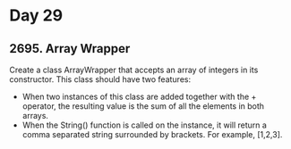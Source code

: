 # Day 29

## 2695. Array Wrapper

Create a class ArrayWrapper that accepts an array of integers in its constructor. This class should have two features:

- When two instances of this class are added together with the + operator, the resulting value is the sum of all the elements in both arrays.
- When the String() function is called on the instance, it will return a comma separated string surrounded by brackets. For example, [1,2,3].
